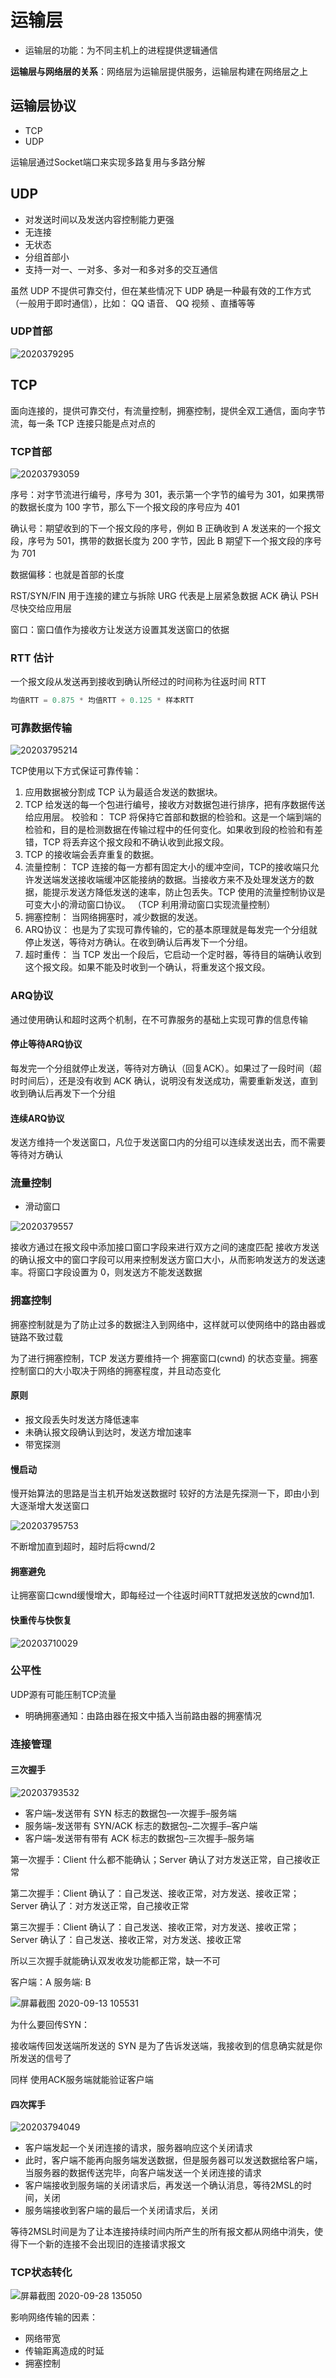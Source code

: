 # 运输层

- 运输层的功能：为不同主机上的进程提供逻辑通信 

**运输层与网络层的关系**：网络层为运输层提供服务，运输层构建在网络层之上

## 运输层协议

- TCP
- UDP

运输层通过Socket端口来实现多路复用与多路分解

## UDP

- 对发送时间以及发送内容控制能力更强
- 无连接
- 无状态
- 分组首部小
- 支持一对一、一对多、多对一和多对多的交互通信

虽然 UDP 不提供可靠交付，但在某些情况下 UDP 确是一种最有效的工作方式（一般用于即时通信），比如： QQ 语音、 QQ 视频 、直播等等

### UDP首部

![2020379295](/assets/2020379295.jpg)

## TCP

面向连接的，提供可靠交付，有流量控制，拥塞控制，提供全双工通信，面向字节流，每一条 TCP 连接只能是点对点的

### TCP首部

![20203793059](/assets/20203793059.png)

序号：对字节流进行编号，序号为 301，表示第一个字节的编号为 301，如果携带的数据长度为 100 字节，那么下一个报文段的序号应为 401

确认号：期望收到的下一个报文段的序号，例如 B 正确收到 A 发送来的一个报文段，序号为 501，携带的数据长度为 200 字节，因此 B 期望下一个报文段的序号为 701

数据偏移：也就是首部的长度

RST/SYN/FIN 用于连接的建立与拆除
URG 代表是上层紧急数据
ACK 确认
PSH 尽快交给应用层

窗口：窗口值作为接收方让发送方设置其发送窗口的依据

### RTT 估计

一个报文段从发送再到接收到确认所经过的时间称为往返时间 RTT

```java
均值RTT = 0.875 * 均值RTT + 0.125 * 样本RTT
```

### 可靠数据传输

![20203795214](/assets/20203795214.png)

TCP使用以下方式保证可靠传输：

1. 应用数据被分割成 TCP 认为最适合发送的数据块。
2. TCP 给发送的每一个包进行编号，接收方对数据包进行排序，把有序数据传送给应用层。
校验和： TCP 将保持它首部和数据的检验和。这是一个端到端的检验和，目的是检测数据在传输过程中的任何变化。如果收到段的检验和有差错，TCP 将丢弃这个报文段和不确认收到此报文段。
3. TCP 的接收端会丢弃重复的数据。
4. 流量控制： TCP 连接的每一方都有固定大小的缓冲空间，TCP的接收端只允许发送端发送接收端缓冲区能接纳的数据。当接收方来不及处理发送方的数据，能提示发送方降低发送的速率，防止包丢失。TCP 使用的流量控制协议是可变大小的滑动窗口协议。 （TCP 利用滑动窗口实现流量控制）
5. 拥塞控制： 当网络拥塞时，减少数据的发送。
6. ARQ协议： 也是为了实现可靠传输的，它的基本原理就是每发完一个分组就停止发送，等待对方确认。在收到确认后再发下一个分组。
7. 超时重传： 当 TCP 发出一个段后，它启动一个定时器，等待目的端确认收到这个报文段。如果不能及时收到一个确认，将重发这个报文段。

### ARQ协议

通过使用确认和超时这两个机制，在不可靠服务的基础上实现可靠的信息传输

#### 停止等待ARQ协议

每发完一个分组就停止发送，等待对方确认（回复ACK）。如果过了一段时间（超时时间后），还是没有收到 ACK 确认，说明没有发送成功，需要重新发送，直到收到确认后再发下一个分组

#### 连续ARQ协议

发送方维持一个发送窗口，凡位于发送窗口内的分组可以连续发送出去，而不需要等待对方确认

### 流量控制

- 滑动窗口

![2020379557](/assets/2020379557.jpg)

接收方通过在报文段中添加接口窗口字段来进行双方之间的速度匹配
接收方发送的确认报文中的窗口字段可以用来控制发送方窗口大小，从而影响发送方的发送速率。将窗口字段设置为 0，则发送方不能发送数据

### 拥塞控制

拥塞控制就是为了防止过多的数据注入到网络中，这样就可以使网络中的路由器或链路不致过载

为了进行拥塞控制，TCP 发送方要维持一个 拥塞窗口(cwnd) 的状态变量。拥塞控制窗口的大小取决于网络的拥塞程度，并且动态变化

#### 原则

- 报文段丢失时发送方降低速率
- 未确认报文段确认到达时，发送方增加速率
- 带宽探测

#### 慢启动

慢开始算法的思路是当主机开始发送数据时 较好的方法是先探测一下，即由小到大逐渐增大发送窗口

![20203795753](/assets/20203795753.jpg)

不断增加直到超时，超时后将cwnd/2

#### 拥塞避免

让拥塞窗口cwnd缓慢增大，即每经过一个往返时间RTT就把发送放的cwnd加1.

#### 快重传与快恢复

![20203710029](/assets/20203710029.png)

### 公平性

UDP源有可能压制TCP流量

- 明确拥塞通知：由路由器在报文中插入当前路由器的拥塞情况

### 连接管理

#### 三次握手

![20203793532](/assets/20203793532.png)

- 客户端–发送带有 SYN 标志的数据包–一次握手–服务端
- 服务端–发送带有 SYN/ACK 标志的数据包–二次握手–客户端
- 客户端–发送带有带有 ACK 标志的数据包–三次握手–服务端

第一次握手：Client 什么都不能确认；Server 确认了对方发送正常，自己接收正常

第二次握手：Client 确认了：自己发送、接收正常，对方发送、接收正常；Server 确认了：对方发送正常，自己接收正常

第三次握手：Client 确认了：自己发送、接收正常，对方发送、接收正常；Server 确认了：自己发送、接收正常，对方发送、接收正常

所以三次握手就能确认双发收发功能都正常，缺一不可

客户端：A 服务端: B

![屏幕截图 2020-09-13 105531](/assets/屏幕截图%202020-09-13%20105531.png)

为什么要回传SYN：

接收端传回发送端所发送的 SYN 是为了告诉发送端，我接收到的信息确实就是你所发送的信号了

同样 使用ACK服务端就能验证客户端

#### 四次挥手

![20203794049](/assets/20203794049.jpg)

- 客户端发起一个关闭连接的请求，服务器响应这个关闭请求
- 此时，客户端不能再向服务端发送数据，但是服务器可以发送数据给客户端，当服务器的数据传送完毕，向客户端发送一个关闭连接的请求
- 客户端接收到服务端的关闭请求后，再发送一个确认消息，等待2MSL的时间，关闭
- 服务端接收到客户端的最后一个关闭请求后，关闭

等待2MSL时间是为了让本连接持续时间内所产生的所有报文都从网络中消失，使得下一个新的连接不会出现旧的连接请求报文

### TCP状态转化

![屏幕截图 2020-09-28 135050](/assets/屏幕截图%202020-09-28%20135050.png)

影响网络传输的因素：

- 网络带宽
- 传输距离造成的时延
- 拥塞控制
